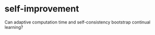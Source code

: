 # self-improvement
Can adaptive computation time and self-consistency bootstrap continual learning?
